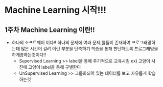 # Machine Learning 시작!!!
## 1주차 Machine Learning 이란!!
* 하나의 소프트웨어 이다!! 하나의 문제에 여러 문제,룰들이 존재하여 프로그래밍하는데 많은 시간이 걸려 이런 부분을 단축하기 학습을 통해 판단하도록 프로그래밍을 하게끔하는것이다!!   
    * Supervised Learning >> label을 통해 주기적으로 교육시킴 ex) 고양이 사진에 고양이 label을 통해 구별한다   
    * UnSupervised Learning >> 그룹화되어 있는 데이터를 보고 자유롭게 학습하는것